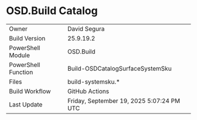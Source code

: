 ﻿# OSD.Build Catalog

| | |
|-|-|
| Owner | David Segura |
| Build Version | 25.9.19.2 |
| PowerShell Module | OSD.Build |
| PowerShell Function | Build-OSDCatalogSurfaceSystemSku |
| Files | build-systemsku.* |
| Build Workflow | GitHub Actions |
| Last Update | Friday, September 19, 2025 5:07:24 PM UTC |

